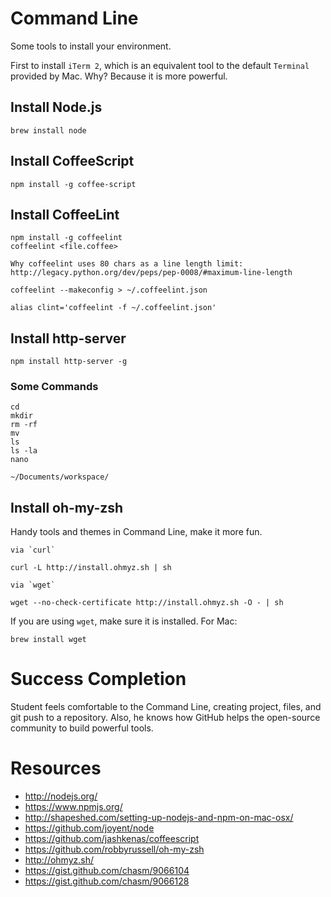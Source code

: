 # Command Line

Some tools to install your environment.

First to install `iTerm 2`, which is an equivalent tool to the default `Terminal` provided by Mac. Why? Because it is more powerful.

## Install Node.js

```
brew install node
```

## Install CoffeeScript

```
npm install -g coffee-script
```

## Install CoffeeLint

```
npm install -g coffeelint
coffeelint <file.coffee>

Why coffeelint uses 80 chars as a line length limit:
http://legacy.python.org/dev/peps/pep-0008/#maximum-line-length

coffeelint --makeconfig > ~/.coffeelint.json

alias clint='coffeelint -f ~/.coffeelint.json'
```

## Install http-server

```
npm install http-server -g
```

### Some Commands

```
cd
mkdir
rm -rf
mv
ls
ls -la
nano

~/Documents/workspace/
```

## Install oh-my-zsh

Handy tools and themes in Command Line, make it more fun.

```
via `curl`

curl -L http://install.ohmyz.sh | sh

via `wget`

wget --no-check-certificate http://install.ohmyz.sh -O - | sh
```

If you are using `wget`, make sure it is installed. For Mac:

```
brew install wget
```

# Success Completion

Student feels comfortable to the Command Line, creating project, files, and git push to a repository. Also, he knows how GitHub helps the open-source community to build powerful tools.

# Resources

- http://nodejs.org/
- https://www.npmjs.org/
- http://shapeshed.com/setting-up-nodejs-and-npm-on-mac-osx/
- https://github.com/joyent/node
- https://github.com/jashkenas/coffeescript
- https://github.com/robbyrussell/oh-my-zsh
- http://ohmyz.sh/
- https://gist.github.com/chasm/9066104
- https://gist.github.com/chasm/9066128
